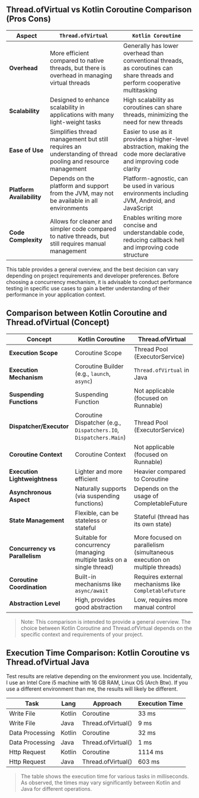 ## Thread.ofVirtual vs Kotlin Coroutine Comparison (Pros Cons)

| Aspect                  | `Thread.ofVirtual`                                               | `Kotlin Coroutine`                                             |
|-------------------------|------------------------------------------------------------------|----------------------------------------------------------------|
| **Overhead**            | More efficient compared to native threads, but there is overhead in managing virtual threads | Generally has lower overhead than conventional threads, as coroutines can share threads and perform cooperative multitasking |
| **Scalability**         | Designed to enhance scalability in applications with many light-weight tasks | High scalability as coroutines can share threads, minimizing the need for new threads |
| **Ease of Use**         | Simplifies thread management but still requires an understanding of thread pooling and resource management | Easier to use as it provides a higher-level abstraction, making the code more declarative and improving code clarity |
| **Platform Availability**| Depends on the platform and support from the JVM, may not be available in all environments | Platform-agnostic, can be used in various environments including JVM, Android, and JavaScript |
| **Code Complexity**     | Allows for cleaner and simpler code compared to native threads, but still requires manual management | Enables writing more concise and understandable code, reducing callback hell and improving code structure |

This table provides a general overview, and the best decision can vary depending on project requirements and developer preferences. Before choosing a concurrency mechanism, it is advisable to conduct performance testing in specific use cases to gain a better understanding of their performance in your application context.

## Comparison between Kotlin Coroutine and Thread.ofVirtual (Concept)

| Concept                  | Kotlin Coroutine                              | Thread.ofVirtual                                   |
|--------------------------|-----------------------------------------------|----------------------------------------------------|
| **Execution Scope**      | Coroutine Scope                               | Thread Pool (ExecutorService)                      |
| **Execution Mechanism**  | Coroutine Builder (e.g., `launch`, `async`)   | `Thread.ofVirtual` in Java                          |
| **Suspending Functions** | Suspending Function                           | Not applicable (focused on Runnable)               |
| **Dispatcher/Executor**  | Coroutine Dispatcher (e.g., `Dispatchers.IO`, `Dispatchers.Main`) | Thread Pool (ExecutorService)                  |
| **Coroutine Context**    | Coroutine Context                             | Not applicable (focused on Runnable)               |
| **Execution Lightweightness** | Lighter and more efficient               | Heavier compared to Coroutine                      |
| **Asynchronous Aspect**   | Naturally supports (via suspending functions)| Depends on the usage of CompletableFuture          |
| **State Management**     | Flexible, can be stateless or stateful        | Stateful (thread has its own state)                |
| **Concurrency vs Parallelism** | Suitable for concurrency (managing multiple tasks on a single thread) | More focused on parallelism (simultaneous execution on multiple threads) |
| **Coroutine Coordination**| Built-in mechanisms like `async/await`       | Requires external mechanisms like `CompletableFuture` |
| **Abstraction Level**    | High, provides good abstraction              | Low, requires more manual control                  |

> Note: This comparison is intended to provide a general overview. The choice between Kotlin Coroutine and Thread.ofVirtual depends on the specific context and requirements of your project.


## Execution Time Comparison: Kotlin Coroutine vs Thread.ofVirtual Java

Test results are relative depending on the environment you use. Incidentally, I use an Intel Core i5 machine with 16 GB RAM, Linux OS (Arch Btw).
If you use a different environment than me, the results will likely be different.

| Task               | Lang   | Approach              | Execution Time |
|--------------------|--------|-----------------------|-----------------|
| Write File         | Kotlin | Coroutine            | 33 ms           |
| Write File         | Java   | Thread.ofVirtual()   | 9 ms            |
| Data Processing    | Kotlin | Coroutine            | 32 ms           |
| Data Processing    | Java   | Thread.ofVirtual()   | 1 ms            |
| Http Request       | Kotlin | Coroutine            | 1114 ms         |
| Http Request       | Java   | Thread.ofVirtual()   | 603 ms          |


> The table shows the execution time for various tasks in milliseconds. As observed, the times may vary significantly between Kotlin and Java for different operations.
